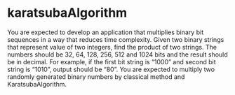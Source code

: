 # karatsubaAlgorithm
You are expected to develop an application that multiplies binary bit sequences in a way that reduces time complexity. 
Given two binary strings that represent value of two integers, find the product of two strings. 
The numbers should be 32, 64, 128, 256, 512 and 1024 bits and the result should be in decimal. 
For example, if the first bit string is “1000” and second bit string is “1010”, output should be “80”. 
You are expected to multiply two randomly generated binary numbers by classical method and KaratsubaAlgorithm. 
